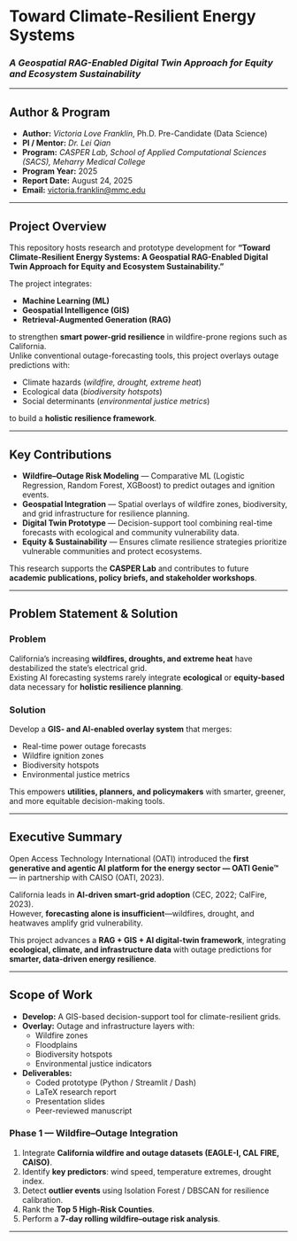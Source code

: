 # Toward Climate-Resilient Energy Systems  
### *A Geospatial RAG-Enabled Digital Twin Approach for Equity and Ecosystem Sustainability*

---

## Author & Program
- **Author:** *Victoria Love Franklin*, Ph.D. Pre-Candidate (Data Science)  
- **PI / Mentor:** *Dr. Lei Qian*  
- **Program:** *CASPER Lab, School of Applied Computational Sciences (SACS), Meharry Medical College*  
- **Program Year:** 2025  
- **Report Date:** August 24, 2025  
- **Email:** victoria.franklin@mmc.edu  

---

## Project Overview
This repository hosts research and prototype development for **“Toward Climate-Resilient Energy Systems: A Geospatial RAG-Enabled Digital Twin Approach for Equity and Ecosystem Sustainability.”**  

The project integrates:
- **Machine Learning (ML)**
- **Geospatial Intelligence (GIS)**
- **Retrieval-Augmented Generation (RAG)**  

to strengthen **smart power-grid resilience** in wildfire-prone regions such as California.  
Unlike conventional outage-forecasting tools, this project overlays outage predictions with:  
- Climate hazards (*wildfire, drought, extreme heat*)  
- Ecological data (*biodiversity hotspots*)  
- Social determinants (*environmental justice metrics*)  

to build a **holistic resilience framework**.

---

## Key Contributions
- **Wildfire–Outage Risk Modeling** — Comparative ML (Logistic Regression, Random Forest, XGBoost) to predict outages and ignition events.  
- **Geospatial Integration** — Spatial overlays of wildfire zones, biodiversity, and grid infrastructure for resilience planning.  
- **Digital Twin Prototype** — Decision-support tool combining real-time forecasts with ecological and community vulnerability data.  
- **Equity & Sustainability** — Ensures climate resilience strategies prioritize vulnerable communities and protect ecosystems.  

This research supports the **CASPER Lab** and contributes to future **academic publications, policy briefs, and stakeholder workshops**.

---

## Problem Statement & Solution

### **Problem**
California’s increasing **wildfires, droughts, and extreme heat** have destabilized the state’s electrical grid.  
Existing AI forecasting systems rarely integrate **ecological** or **equity-based** data necessary for **holistic resilience planning**.

### **Solution**
Develop a **GIS- and AI-enabled overlay system** that merges:
- Real-time power outage forecasts  
- Wildfire ignition zones  
- Biodiversity hotspots  
- Environmental justice metrics  

This empowers **utilities, planners, and policymakers** with smarter, greener, and more equitable decision-making tools.

---

## Executive Summary
Open Access Technology International (OATI) introduced the **first generative and agentic AI platform for the energy sector — OATI Genie™** — in partnership with CAISO (OATI, 2023).  

California leads in **AI-driven smart-grid adoption** (CEC, 2022; CalFire, 2023).  
However, **forecasting alone is insufficient**—wildfires, drought, and heatwaves amplify grid vulnerability.  

This project advances a **RAG + GIS + AI digital-twin framework**, integrating **ecological, climate, and infrastructure data** with outage predictions for **smarter, data-driven energy resilience**.

---

## Scope of Work
- **Develop:** A GIS-based decision-support tool for climate-resilient grids.  
- **Overlay:** Outage and infrastructure layers with:  
  - Wildfire zones  
  - Floodplains  
  - Biodiversity hotspots  
  - Environmental justice indicators  
- **Deliverables:**  
  - Coded prototype (Python / Streamlit / Dash)  
  - LaTeX research report  
  - Presentation slides  
  - Peer-reviewed manuscript  

### **Phase 1 — Wildfire–Outage Integration**
1. Integrate **California wildfire and outage datasets (EAGLE-I, CAL FIRE, CAISO)**.  
2. Identify **key predictors**: wind speed, temperature extremes, drought index.  
3. Detect **outlier events** using Isolation Forest / DBSCAN for resilience calibration.  
4. Rank the **Top 5 High-Risk Counties**.  
5. Perform a **7-day rolling wildfire–outage risk analysis**.

---
